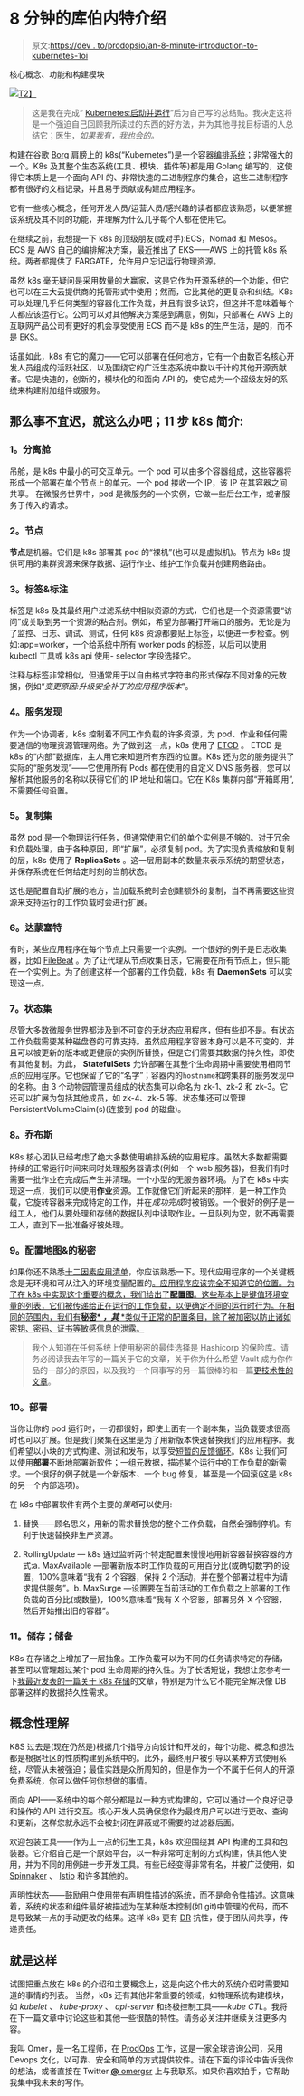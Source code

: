 # 8 分钟的库伯内特介绍

> 原文:[https://dev . to/prodopsio/an-8-minute-introduction-to-kubernetes-1oi](https://dev.to/prodopsio/an-8-minute-introduction-to-kubernetes-1oi)

核心概念、功能和构建模块

[![](../Images/4731ec8394535fd1e49ff27556084af9.png)T2】](https://res.cloudinary.com/practicaldev/image/fetch/s--bCO7LXE2--/c_limit%2Cf_auto%2Cfl_progressive%2Cq_auto%2Cw_880/https://cdn-images-1.medium.com/max/10178/1%2AoRUsjY0iizMyIwyx8GpSeQ.jpeg)

> 这是我在完成“ [Kubernetes:启动并运行](https://www.amazon.com/Kubernetes-Running-Dive-Future-Infrastructure/dp/1491935677)”后为自己写的总结贴。我决定这将是一个强迫自己回顾我所读过的东西的好方法，并为其他寻找目标语的人总结它；医生，*如果我有，我也会的。*

构建在谷歌 [Borg](https://kubernetes.io/blog/2015/04/borg-predecessor-to-kubernetes/) 肩膀上的 k8s(“Kubernetes”)是一个容器[编排系统](https://www.mongodb.com/containers-and-orchestration-explained)；非常强大的一个。K8s 及其整个生态系统(工具、模块、插件等)都是用 Golang 编写的，这使得它本质上是一个面向 API 的、非常快速的二进制程序的集合，这些二进制程序都有很好的文档记录，并且易于贡献或构建应用程序。

它有一些核心概念，任何开发人员/运营人员/感兴趣的读者都应该熟悉，以便掌握该系统及其不同的功能，并理解为什么几乎每个人都在使用它。

在继续之前，我想提一下 k8s 的顶级朋友(或对手):ECS，Nomad 和 Mesos。ECS 是 AWS 自己的编排解决方案，最近推出了 EKS——AWS 上的托管 k8s 系统。两者都提供了 FARGATE，允许用户忘记运行物理资源。

虽然 k8s 毫无疑问是采用数量的大赢家，这是它作为开源系统的一个功能，但它也可以在三大云提供商的托管形式中使用；然而，它比其他的更复杂和纠结。K8s 可以处理几乎任何类型的容器化工作负载，并且有很多诀窍，但这并不意味着每个人都应该运行它。公司可以对其他解决方案感到满意，例如，只部署在 AWS 上的互联网产品公司有更好的机会享受使用 ECS 而不是 k8s 的生产生活，是的，而不是 EKS。

话虽如此，k8s 有它的魔力——它可以部署在任何地方，它有一个由数百名核心开发人员组成的活跃社区，以及围绕它的广泛生态系统中数以千计的其他开源贡献者。它是快速的，创新的，模块化的和面向 API 的，使它成为一个超级友好的系统来构建附加组件或服务。

## [](#so-without-further-ado-lets-do-it-k8s-intro-in-11-steps)那么事不宜迟，就这么办吧；11 步 k8s 简介:

### [](#1-pods)1。分离舱

吊舱，是 k8s 中最小的可交互单元。一个 pod 可以由多个容器组成，这些容器将形成一个部署在单个节点上的单元。一个 pod 接收一个 IP，该 IP 在其容器之间共享。
在微服务世界中，pod 是微服务的一个实例，它做一些后台工作，或者服务于传入的请求。

### [](#2-nodes)2。节点

**节点**是机器。它们是 k8s 部署其 pod 的“裸机”(也可以是虚拟机)。节点为 k8s 提供可用的集群资源来保存数据、运行作业、维护工作负载并创建网络路由。

### [](#3-labels-amp-annotations)3。标签&标注

标签是 k8s 及其最终用户过滤系统中相似资源的方式，它们也是一个资源需要“访问”或关联到另一个资源的粘合剂。例如，希望为部署打开端口的服务。无论是为了监控、日志、调试、测试，任何 k8s 资源都要贴上标签，以便进一步检查。例如:app=worker，一个给系统中所有 worker pods 的标签，以后可以使用 kubectl 工具或 k8s api 使用- selector 字段选择它。

注释与标签非常相似，但通常用于以自由格式字符串的形式保存不同对象的元数据，例如“*变更原因:升级安全补丁的应用程序版本*”。

### [](#4-service-discovery)4。服务发现

作为一个协调者，k8s 控制着不同工作负载的许多资源，为 pod、作业和任何需要通信的物理资源管理网络。为了做到这一点，k8s 使用了 [ETCD](https://kubernetes.io/docs/concepts/overview/components/#etcd) 。
ETCD 是 k8s 的“内部”数据库，主人用它来知道所有东西的位置。K8s 还为您的服务提供了实际的“服务发现”——它使用所有 Pods 都在使用的自定义 DNS 服务器，您可以解析其他服务的名称以获得它们的 IP 地址和端口。它在 K8s 集群内部“开箱即用”,不需要任何设置。

### [](#5-replicasets)5。复制集

虽然 pod 是一个物理运行任务，但通常使用它们的单个实例是不够的。对于冗余和负载处理，由于各种原因，即“扩展”，必须复制 pod。为了实现负责缩放和复制的层，k8s 使用了 **ReplicaSets** 。这一层用副本的数量来表示系统的期望状态，并保存系统在任何给定时刻的当前状态。

这也是配置自动扩展的地方，当加载系统时会创建额外的复制，当不再需要这些资源来支持运行的工作负载时会进行扩展。

### [](#6-daemonsets)6。达蒙塞特

有时，某些应用程序在每个节点上只需要一个实例。一个很好的例子是日志收集器，比如 [FileBeat](https://www.elastic.co/products/beats/filebeat) 。为了让代理从节点收集日志，它需要在所有节点上，但只能在一个实例上。为了创建这样一个部署的工作负载，k8s 有 **DaemonSets** 可以实现这一点。

### [](#7-statefulsets)7。状态集

尽管大多数微服务世界都涉及到不可变的无状态应用程序，但有些却不是。有状态工作负载需要某种磁盘卷的可靠支持。虽然应用程序容器本身可以是不可变的，并且可以被更新的版本或更健康的实例所替换，但是它们需要其数据的持久性，即使有其他复制。为此， **StatefulSets** 允许部署在其整个生命周期中需要使用相同节点的应用程序。它也保留了它的“名字”；容器内的`hostname`和跨集群的服务发现中的名称。由 3 个动物园管理员组成的状态集可以命名为 zk-1、zk-2 和 zk-3。它还可以扩展为包括其他成员，如 zk-4、zk-5 等。状态集还可以管理 PersistentVolumeClaim(s)(连接到 pod 的磁盘)。

### [](#8-jobs)8。乔布斯

K8s 核心团队已经考虑了绝大多数使用编排系统的应用程序。虽然大多数都需要持续的正常运行时间来同时处理服务器请求(例如一个 web 服务器)，但我们有时需要一批作业在完成后产生并清理。一个小型的无服务器环境。为了在 k8s 中实现这一点，我们可以使用**作业**资源。工作就像它们听起来的那样，是一种工作负载，它旋转容器来完成特定的工作，并在*成功完成*时被销毁。一个很好的例子是一组工人，他们从要处理和存储的数据队列中读取作业。一旦队列为空，就不再需要工人，直到下一批准备好被处理。

### [](#9-configmaps-amp-secrets)9。配置地图&的秘密

如果你还不熟悉[十二因素应用清单](https://12factor.net/)，你应该熟悉一下。现代应用程序的一个关键概念是无环境和可从注入的环境变量配置的[。应用程序应该完全不知道它的位置。为了在 k8s 中实现这个重要的概念，我们给出了**配置图**。这些基本上是键值环境变量的列表，它们被传递给正在运行的工作负载，以便确定不同的运行时行为。在相同的范围内，我们有**秘密* *，其*** *类似于正常的配置条目，除了被加密以防止诸如密钥、密码、证书等敏感信息的泄露。](https://12factor.net/config)

> 我个人知道在任何系统上使用秘密的最佳选择是 Hashicorp 的保险库。请务必阅读我去年写的一篇关于它的文章，关于你为什么希望 Vault 成为你作品的一部分的原因，以及我的一个同事写的另一篇很棒的和一篇[更技术性的文章](https://medium.com/prodopsio/taking-your-hashicorp-vault-to-the-next-level-8549e7988b24)。

### [](#10-deployments)10。部署

当你让你的 pod 运行时，一切都很好，即使上面有一个副本集，当负载要求很高时也可以扩展。但是我们聚集在这里是为了用新版本快速替换我们的应用程序。我们希望以小块的方式构建、测试和发布，以享受[短暂的反馈循环](https://www.ibm.com/developerworks/community/blogs/beingagile/entry/short_feedback_loops_everywhere?lang=en)。K8s 让我们可以使用**部署**不断地部署新软件；一组元数据，描述某个运行中的工作负载的新需求。一个很好的例子就是一个新版本、一个 bug 修复，甚至是一个回滚(这是 k8s 的另一个内部选项)。

在 k8s 中部署软件有两个主要的*策略*可以使用:

1.  替换——顾名思义，用新的需求替换您的整个工作负载，自然会强制停机。有利于快速替换非生产资源。

2.  RollingUpdate — k8s 通过监听两个特定配置来慢慢地用新容器替换容器的方式:a. MaxAvailable —部署新版本时工作负载的可用百分比(或确切数字)的设置，100%意味着“我有 2 个容器，保持 2 个活动，并在整个部署过程中为请求提供服务”。b. MaxSurge —设置要在当前活动的工作负载之上部署的工作负载的百分比(或数量)，100%意味着“我有 X 个容器，部署另外 X 个容器，然后开始推出旧的容器”。

### [](#11-storage)11。储存；储备

K8s 在存储之上增加了一层抽象。工作负载可以为不同的任务请求特定的存储，甚至可以管理超过某个 pod 生命周期的持久性。为了长话短说，我想让您参考一下[我最近发表的一篇关于 k8s 存储](https://medium.com/prodopsio/k8s-will-not-solve-your-storage-problems-5bda2e6180b5)的文章，特别是为什么它不能完全解决像 DB 部署这样的数据持久性需求。

## [](#conceptual-understanding)概念性理解

K8S 过去是(现在仍然是)根据几个指导方向设计和开发的，每个功能、概念和想法都是根据社区的性质构建到系统中的。此外，最终用户被引导以某种方式使用系统，尽管从未被强迫；最佳实践是众所周知的，但是作为一个不属于任何人的开源免费系统，你可以做任何你想做的事情。

面向 API——系统中的每个部分都是以一种方式构建的，它可以通过一个良好记录和操作的 API 进行交互。核心开发人员确保您作为最终用户可以进行更改、查询和更新，这样您就永远不会被封闭在屏蔽或不需要的过滤器后面。

欢迎包装工具——作为上一点的衍生工具，k8s 欢迎围绕其 API 构建的工具和包装器。它介绍自己是一个原始平台，以一种非常可定制的方式构建，供其他人使用，并为不同的用例进一步开发工具。有些已经变得非常有名，并被广泛使用，如 [Spinnaker](https://www.spinnaker.io/) 、 [Istio](https://istio.io/) 和许多其他的。

声明性状态——鼓励用户使用带有声明性描述的系统，而不是命令性描述。这意味着，系统的状态和组件最好被描述为在某种版本控制(如 git)中管理的代码，而不是导致某一点的手动更改的结果。这样 k8s 更有 [DR](https://en.wikipedia.org/wiki/Disaster_recovery) 抗性，便于团队间共享，传递责任。

## [](#thats-it)就是这样

试图把重点放在 k8s 的介绍和主要概念上，这是向这个伟大的系统介绍时需要知道的事情的列表。
当然，k8s 还有其他非常重要的领域，如物理系统构建模块，如 *kubelet* 、 *kube-proxy* 、 *api-server* 和终极控制工具——*kube CTL*。我将在下一篇文章中讨论这些和其他一些很酷的特性。请务必关注并继续关注更多内容。

我叫 Omer，是一名工程师，在 [ProdOps](http://prodops.io) 工作，这是一家全球咨询公司，采用 Devops 文化，以可靠、安全和简单的方式提供软件。请在下面的评论中告诉我你的想法，或者直接在 Twitter [**@** omergsr](https://twitter.com/omergsr) 上与我联系。如果你喜欢拍手，它帮助我集中我未来的写作。